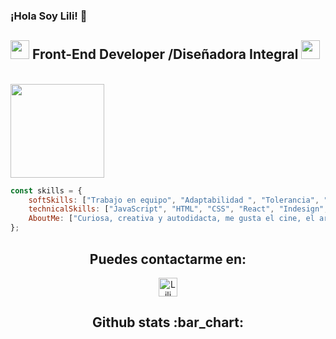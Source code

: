 ### ¡Hola Soy Lili! 👋
<h2> <img src="https://cdn-images-1.medium.com/max/1200/1*mlFkczi1KC2fxq4pfPxWHQ.png" width="30"> 
     Front-End Developer /Diseñadora Integral
    <img src="https://media.giphy.com/media/3oz8xDp5mAEOAZXEPe/giphy.gif" width="30">  
</h2><br>
<img src="https://media.giphy.com/media/JIX9t2j0ZTN9S/giphy.gif" width="150">

```javascript
const skills = {
    softSkills: ["Trabajo en equipo", "Adaptabilidad ", "Tolerancia", "Creatividad"],
    technicalSkills: ["JavaScript", "HTML", "CSS", "React", "Indesign", "Illustrator", "Photoshop", "AfterEffects",],
    AboutMe: ["Curiosa, creativa y autodidacta, me gusta el cine, el arte y los animales"],
};
```
<h2 align="center">Puedes contactarme en:</h2>
 <p align="center">
<a  href="https://www.linkedin.com/in/lilia-ram%C3%ADrez-vallejo-67486a184/">
    <img src="https://www.vectorlogo.zone/logos/linkedin/linkedin-icon.svg" alt="Lili linkedin" height="30" width="30">
  </a>
 </p>
 <h2 align="center">Github stats :bar_chart:</h2>


<!--
**ravalidesign/ravalidesign** is a ✨ _special_ ✨ repository because its `README.md` (this file) appears on your GitHub profile.

Here are some ideas to get you started:

- 🔭 I’m currently working on ...
- 🌱 I’m currently learning ...
- 👯 I’m looking to collaborate on ...
- 🤔 I’m looking for help with ...
- 💬 Ask me about ...
- 📫 How to reach me: ...
- 😄 Pronouns: ...
- ⚡ Fun fact: ...
-->
